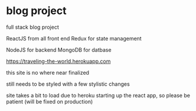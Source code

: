 # blog project


full stack blog project 


ReactJS from all front end 
Redux for state management 

NodeJS for backend 
MongoDB for datbase


https://traveling-the-world.herokuapp.com


this site is no where near finalized 

still needs to be styled with a few stylistic changes 

site takes a bit to load due to heroku starting up the react app, so please be patient (will be fixed on production)
